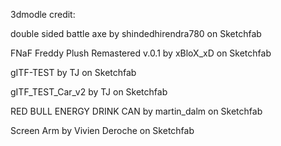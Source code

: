 3dmodle credit:

double sided battle axe by shindedhirendra780 on Sketchfab

FNaF Freddy Plush Remastered v.0.1 by xBloX_xD on Sketchfab

gITF-TEST by TJ on Sketchfab

gITF_TEST_Car_v2 by TJ on Sketchfab

RED BULL ENERGY DRINK CAN by martin_dalm on Sketchfab

Screen Arm by Vivien Deroche on Sketchfab

